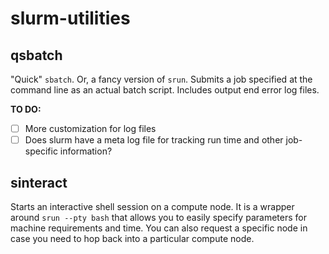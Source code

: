 # slurm-utilities

## qsbatch
"Quick" `sbatch`. Or, a fancy version of `srun`. Submits a job
specified at the command line as an actual batch script. Includes
output end error log files.

**TO DO:**
- [ ] More customization for log files
- [ ] Does slurm have a meta log file for tracking run time and 
      other job-specific information?

## sinteract
Starts an interactive shell session on a compute node. It is a 
wrapper around `srun --pty bash` that allows you to easily specify
parameters for machine requirements and time. You can also
request a specific node in case you need to hop back into a 
particular compute node.


